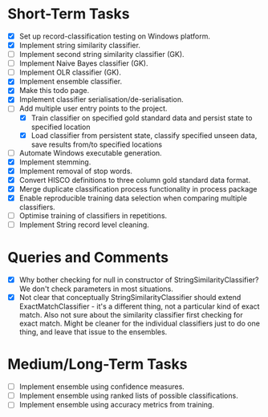  
# Short-Term Tasks
 
- [x] Set up record-classification testing on Windows platform.
- [x] Implement string similarity classifier.
- [ ] Implement second string similarity classifier (GK).
- [ ] Implement Naive Bayes classifier (GK).
- [ ] Implement OLR classifier (GK).
- [x] Implement ensemble classifier.
- [x] Make this todo page.
- [x] Implement classifier serialisation/de-serialisation.
- [ ] Add multiple user entry points to the project.
   - [x] Train classifier on specified gold standard data and persist state to specified location
   - [x] Load classifier from persistent state, classify specified unseen data, save results from/to specified locations
- [ ] Automate Windows executable generation.
- [x] Implement stemming.
- [x] Implement removal of stop words.
- [x] Convert HISCO definitions to three column gold standard data format.
- [x] Merge duplicate classification process functionality in process package
- [x] Enable reproducible training data selection when comparing multiple classifiers.
- [ ] Optimise training of classifiers in repetitions. 
- [ ] Implement String record level cleaning.

# Queries and Comments

- [x] Why bother checking for null in constructor of StringSimilarityClassifier? We don't check parameters in most situations.
- [x] Not clear that conceptually StringSimilarityClassifier should extend ExactMatchClassifier - it's a different thing, not a particular kind of exact match. Also not sure about the similarity classifier first checking for exact match. Might be cleaner for the individual classifiers just to do one thing, and leave that issue to the ensembles.

# Medium/Long-Term Tasks

- [ ] Implement ensemble using confidence measures.
- [ ] Implement ensemble using ranked lists of possible classifications.
- [ ] Implement ensemble using accuracy metrics from training.
